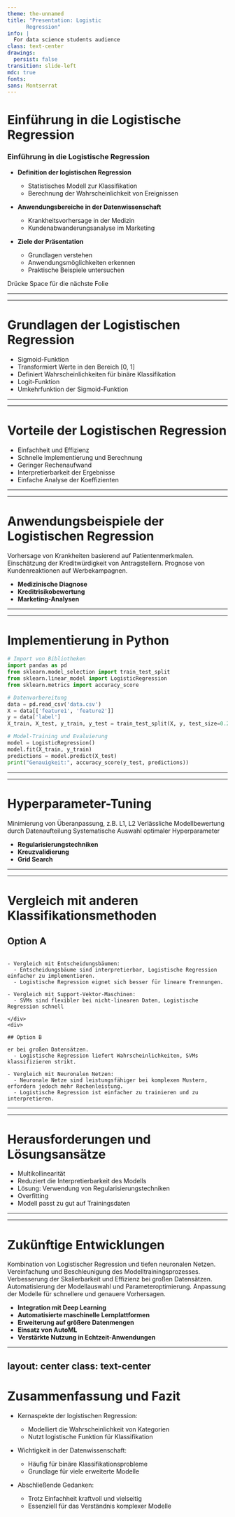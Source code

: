 ```yaml
---
theme: the-unnamed
title: "Presentation: Logistic
      Regression"
info: |
  For data science students audience
class: text-center
drawings:
  persist: false
transition: slide-left
mdc: true
fonts:
sans: Montserrat
---
```


# Einführung in die Logistische Regression

### Einführung in die Logistische Regression

- **Definition der logistischen Regression**
  - Statistisches Modell zur Klassifikation
  - Berechnung der Wahrscheinlichkeit von Ereignissen

- **Anwendungsbereiche in der Datenwissenschaft**
  - Krankheitsvorhersage in der Medizin
  - Kundenabwanderungsanalyse im Marketing

- **Ziele der Präsentation**
  - Grundlagen verstehen
  - Anwendungsmöglichkeiten erkennen
  - Praktische Beispiele untersuchen

<div @click="$slidev.nav.next" class="mt-12 py-1" hover:bg="white op-10">
  Drücke Space für die nächste Folie <carbon:arrow-right />
</div>

---
---
# Grundlagen der Logistischen Regression

- Sigmoid-Funktion
- Transformiert Werte in den Bereich [0, 1]
- Definiert Wahrscheinlichkeiten für binäre Klassifikation
- Logit-Funktion
- Umkehrfunktion der Sigmoid-Funktion


---
---
# Vorteile der Logistischen Regression

- Einfachheit und Effizienz
- Schnelle Implementierung und Berechnung
- Geringer Rechenaufwand
- Interpretierbarkeit der Ergebnisse
- Einfache Analyse der Koeffizienten


---
---
# Anwendungsbeispiele der Logistischen Regression

Vorhersage von Krankheiten basierend auf Patientenmerkmalen.
Einschätzung der Kreditwürdigkeit von Antragstellern.
Prognose von Kundenreaktionen auf Werbekampagnen.

- **Medizinische Diagnose**
- **Kreditrisikobewertung**
- **Marketing-Analysen**


---
---
# Implementierung in Python

```python
# Import von Bibliotheken
import pandas as pd
from sklearn.model_selection import train_test_split
from sklearn.linear_model import LogisticRegression
from sklearn.metrics import accuracy_score

# Datenvorbereitung
data = pd.read_csv('data.csv')
X = data[['feature1', 'feature2']]
y = data['label']
X_train, X_test, y_train, y_test = train_test_split(X, y, test_size=0.2)

# Model-Training und Evaluierung
model = LogisticRegression()
model.fit(X_train, y_train)
predictions = model.predict(X_test)
print("Genauigkeit:", accuracy_score(y_test, predictions))
```

---
---
# Hyperparameter-Tuning

Minimierung von Überanpassung, z.B. L1, L2
Verlässliche Modellbewertung durch Datenaufteilung
Systematische Auswahl optimaler Hyperparameter

- **Regularisierungstechniken**
- **Kreuzvalidierung**
- **Grid Search**


---
---
# Vergleich mit anderen Klassifikationsmethoden

<div grid="~ cols-2 gap-4">
<div>

## Option A

```

- Vergleich mit Entscheidungsbäumen:
  - Entscheidungsbäume sind interpretierbar, Logistische Regression einfacher zu implementieren.
  - Logistische Regression eignet sich besser für lineare Trennungen.

- Vergleich mit Support-Vektor-Maschinen:
  - SVMs sind flexibler bei nicht-linearen Daten, Logistische Regression schnell

</div>
<div>

## Option B

er bei großen Datensätzen.
  - Logistische Regression liefert Wahrscheinlichkeiten, SVMs klassifizieren strikt.

- Vergleich mit Neuronalen Netzen:
  - Neuronale Netze sind leistungsfähiger bei komplexen Mustern, erfordern jedoch mehr Rechenleistung.
  - Logistische Regression ist einfacher zu trainieren und zu interpretieren.
```

</div>
</div>

---
---
# Herausforderungen und Lösungsansätze

- Multikollinearität
- Reduziert die Interpretierbarkeit des Modells
- Lösung: Verwendung von Regularisierungstechniken
- Overfitting
- Modell passt zu gut auf Trainingsdaten


---
---
# Zukünftige Entwicklungen

Kombination von Logistischer Regression
und tiefen neuronalen Netzen.
Vereinfachung und Beschleunigung des
Modelltrainingsprozesses.
Verbesserung der Skalierbarkeit und
Effizienz bei großen Datensätzen.
Automatisierung der Modellauswahl
und Parameteroptimierung.
Anpassung der Modelle für schnellere
und genauere Vorhersagen.

- **Integration mit Deep Learning**
- **Automatisierte maschinelle Lernplattformen**
- **Erweiterung auf größere Datenmengen**
- **Einsatz von AutoML**
- **Verstärkte Nutzung in Echtzeit-Anwendungen**


---
layout: center
class: text-center
---

# Zusammenfassung und Fazit

- Kernaspekte der logistischen Regression:
  - Modelliert die Wahrscheinlichkeit von Kategorien
  - Nutzt logistische Funktion für Klassifikation

- Wichtigkeit in der Datenwissenschaft:
  - Häufig für binäre Klassifikationsprobleme
  - Grundlage für viele erweiterte Modelle

- Abschließende Gedanken:
  - Trotz Einfachheit kraftvoll und vielseitig
  - Essenziell für das Verständnis komplexer Modelle



